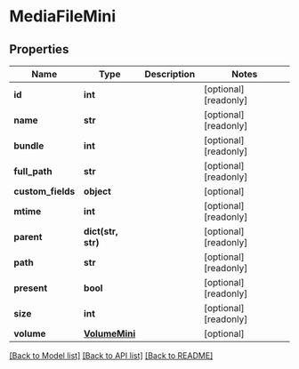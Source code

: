 # MediaFileMini

## Properties

Name | Type | Description | Notes
------------ | ------------- | ------------- | -------------
**id** | **int** |  | [optional] [readonly] 
**name** | **str** |  | [optional] [readonly] 
**bundle** | **int** |  | [optional] [readonly] 
**full_path** | **str** |  | [optional] [readonly] 
**custom_fields** | **object** |  | [optional] 
**mtime** | **int** |  | [optional] [readonly] 
**parent** | **dict(str, str)** |  | [optional] [readonly] 
**path** | **str** |  | [optional] [readonly] 
**present** | **bool** |  | [optional] [readonly] 
**size** | **int** |  | [optional] [readonly] 
**volume** | [**VolumeMini**](VolumeMini.md) |  | [optional] 

[[Back to Model list]](../#documentation-for-models) [[Back to API list]](../#documentation-for-api-endpoints) [[Back to README]](../)


